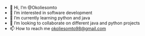 - 👋 Hi, I’m @Okoliesomto
- 👀 I’m interested in software development 
- 🌱 I’m currently learning python and java
- 💞️ I’m looking to collaborate on different java  and python projects
- 📫 How to reach me okoliesomto98@gmail.com

<!---
Okoliesomto/Okoliesomto is a ✨ special ✨ repository because its `README.md` (this file) appears on your GitHub profile.
You can click the Preview link to take a look at your changes.
--->

